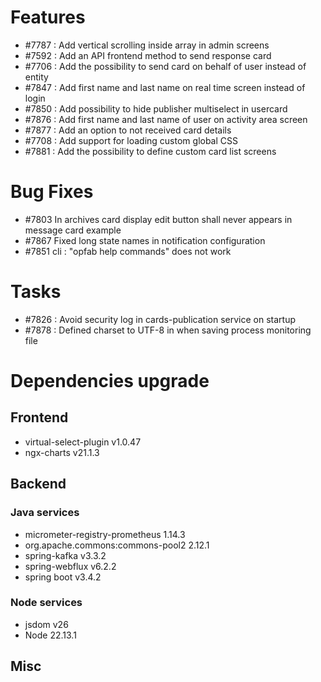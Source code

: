 
# Features

- #7787 : Add vertical scrolling inside array in admin screens
- #7592 : Add an API frontend method to send response card
- #7706 : Add the possibility to send card on behalf of user instead of entity
- #7847 : Add first name and last name on real time screen instead of login
- #7850 : Add possibility to hide publisher multiselect in usercard
- #7876 : Add first name and last name of user on activity area screen
- #7877 : Add an option to not received card details
- #7708 : Add support for loading custom global CSS
- #7881 : Add the possibility to define custom card list screens


# Bug Fixes

- #7803 In archives card display edit button shall never appears in message card example
- #7867 Fixed long state names in notification configuration
- #7851 cli : "opfab help commands" does not work



# Tasks

- #7826 : Avoid security log in cards-publication service on startup
- #7878 : Defined charset to UTF-8 in when saving process monitoring file

# Dependencies upgrade

## Frontend

- virtual-select-plugin v1.0.47
- ngx-charts v21.1.3 
  
## Backend 

### Java services 

- micrometer-registry-prometheus 1.14.3
- org.apache.commons:commons-pool2 2.12.1
- spring-kafka v3.3.2
- spring-webflux v6.2.2
- spring boot v3.4.2


### Node services

- jsdom v26
- Node 22.13.1


## Misc 







